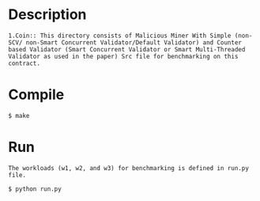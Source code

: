 # Description
	1.Coin:: This directory consists of Malicious Miner With Simple (non-SCV/ non-Smart Concurrent Validator/Default Validator) and Counter based Validator (Smart Concurrent Validator or Smart Multi-Threaded Validator as used in the paper) Src file for benchmarking on this contract.
        
# Compile
    
	$ make

# Run
	The workloads (w1, w2, and w3) for benchmarking is defined in run.py file.
    
	$ python run.py
